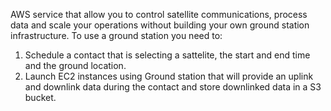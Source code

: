 AWS service that allow you to control satellite communications, process data and scale your operations without building your own ground station infrastructure. To use a ground station you need to:
1. Schedule a contact that is selecting a sattelite, the start and end time and the ground location.
2. Launch EC2 instances using Ground station that will provide an uplink and downlink data during the contact and store downlinked data in a S3 bucket.
